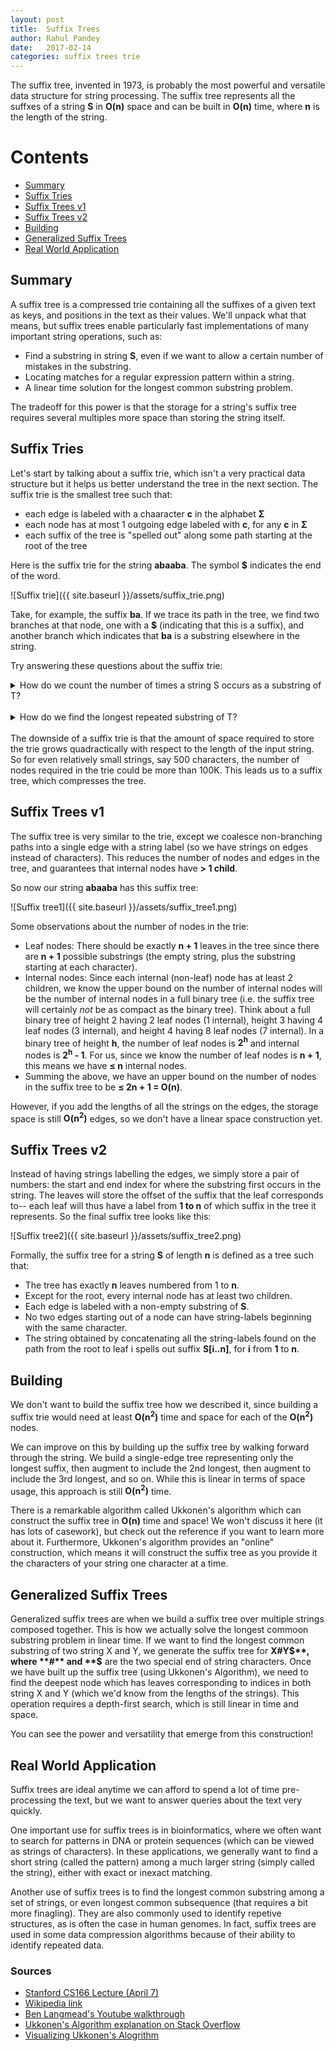 ```yaml
---
layout: post
title:  Suffix Trees
author: Rahul Pandey
date:   2017-02-14
categories: suffix trees trie
---
```


The suffix tree, invented in 1973, is probably the most powerful and versatile data structure for string processing. The suffix tree represents all the suffxes of a string **S** in **O(n)** space and can be built in **O(n)** time, where **n** is the length of the string. 

Contents
===========
- [Summary](#summary)
- [Suffix Tries](#suffix-tries)
- [Suffix Trees v1](#suffix-trees-v1)
- [Suffix Trees v2](#suffix-trees-v2)
- [Building](#building)
- [Generalized Suffix Trees](#generalized-suffix-trees)
- [Real World Application](#real-world-application)

## Summary
A suffix tree is a compressed trie containing all the suffixes of a given text as keys, and positions in the text as their values. We'll unpack what that means, but suffix trees enable particularly fast implementations of many important string operations, such as: 

- Find a substring in string **S**, even if we want to allow a certain number of mistakes in the substring. 
- Locating matches for a regular expression pattern within a string. 
- A linear time solution for the longest common substring problem. 

The tradeoff for this power is that the storage for a string's suffix tree requires several multiples more space than storing the string itself. 

## Suffix Tries

Let's start by talking about a suffix trie, which isn't a very practical data structure but it helps us better understand the tree in the next section. The suffix trie is the smallest tree such that: 

- each edge is labeled with a chaaracter **c** in the alphabet **Σ**
- each node has at most 1 outgoing edge labeled with **c**, for any **c** in **Σ**
- each suffix of the tree is "spelled out" along some path starting at the root of the tree

Here is the suffix trie for the string **abaaba**. The symbol **$** indicates the end of the word. 

![Suffix trie]({{ site.baseurl }}/assets/suffix_trie.png)

Take, for example, the suffix **ba**. If we trace its path in the tree, we find two branches at that node, one with a **$** (indicating that this is a suffix), and another branch which indicates that **ba** is a substring elsewhere in the string. 

Try answering these questions about the suffix trie:

<details>
<summary>How do we count the number of times a string S occurs as a substring of T?</summary>
Follow the path corresponding to S (answer is 0 if we fall off the tree) to the node n, and the answer is the # of leaf nodes in the subtree rooted at n. Try this out with the aba and you should see the answer is 2. 
</details>
<br>
<!-- http://movb.de/jekyll-details-support.html -->
<details>
<summary>How do we find the longest repeated substring of T?</summary>
The depth of the tree represents the length of the substring, so we want to find the node of highest depth in T which has more than 1 child (indicating that it is repeated). In this case, the answer is aba, since it is the only substring corresponding to a node of depth 3 with 2 children. 
</details>

<br>
The downside of a suffix trie is that the amount of space required to store the trie grows quadractically with respect to the length of the input string. So for even relatively small strings, say 500 characters, the number of nodes required in the trie could be more than 100K. This leads us to a suffix tree, which compresses the tree. 

## Suffix Trees v1

The suffix tree is very similar to the trie, except we coalesce non-branching paths into a single edge with a string label (so we have strings on edges instead of characters). This reduces the number of nodes and edges in the tree, and guarantees that internal nodes have **> 1 child**. 

So now our string **abaaba** has this suffix tree:

![Suffix tree1]({{ site.baseurl }}/assets/suffix_tree1.png)

Some observations about the number of nodes in the trie:

- Leaf nodes: There should be exactly **n + 1** leaves in the tree since there are **n + 1** possible substrings (the empty string, plus the substring starting at each character). 
- Internal nodes: Since each internal (non-leaf) node has at least 2 children, we know the upper bound on the number of internal nodes will be the number of internal nodes in a full binary tree (i.e. the suffix tree will certainly *not* be as compact as the binary tree). Think about a full binary tree of height 2 having 2 leaf nodes (1 internal), height 3 having 4 leaf nodes (3 internal), and height 4 having 8 leaf nodes (7 internal). In a binary tree of height **h**, the number of leaf nodes is **2<sup>h</sup>** and internal nodes is **2<sup>h</sup> - 1**. For us, since we know the number of leaf nodes is **n + 1**, this means we have **≤ n** internal nodes.
- Summing the above, we have an upper bound on the number of nodes in the suffix tree to be **≤ 2n + 1 = O(n)**.

However, if you add the lengths of all the strings on the edges, the storage space is still **O(n<sup>2</sup>)** edges, so we don't have a linear space construction yet. 

## Suffix Trees v2

Instead of having strings labelling the edges, we simply store a pair of numbers: the start and end index for where the substring first occurs in the string. The leaves will store the offset of the suffix that the leaf corresponds to-- each leaf will thus have a label from **1 to n** of which suffix in the tree it represents. So the final suffix tree looks like this:

![Suffix tree2]({{ site.baseurl }}/assets/suffix_tree2.png)

Formally, the suffix tree for a string **S** of length **n** is defined as a tree such that: 

- The tree has exactly **n** leaves numbered from 1 to **n**.
- Except for the root, every internal node has at least two children.
- Each edge is labeled with a non-empty substring of **S**.
- No two edges starting out of a node can have string-labels beginning with the same character.
- The string obtained by concatenating all the string-labels found on the path from the root to leaf i spells out suffix **S[i..n]**, for **i** from **1** to **n**.

## Building

We don't want to build the suffix tree how we described it, since building a suffix trie would need at least **O(n<sup>2</sup>)** time and space for each of the **O(n<sup>2</sup>)** nodes. 

We can improve on this by building up the suffix tree by walking forward through the string. We build a single-edge tree representing only the longest suffix, then augment to include the 2nd longest, then augment to include the 3rd longest, and so on. While this is linear in terms of space usage, this approach is still **O(n<sup>2</sup>)** time. 

There is a remarkable algorithm called Ukkonen's algorithm which can construct the suffix tree in **O(n)** time and space! We won't discuss it here (it has lots of casework), but check out the reference if you want to learn more about it. Furthermore, Ukkonen's algorithm provides an "online" construction, which means it will construct the suffix tree as you provide it the characters of your string one character at a time.

## Generalized Suffix Trees

Generalized suffix trees are when we build a suffix tree over multiple strings composed together. This is how we actually solve the longest commoon substring problem in linear time. If we want to find the longest common substring of two string X and Y, we generate the suffix tree for **X#Y$**, where **#** and **$** are the two special end of string characters. Once we have built up the suffix tree (using Ukkonen's Algorithm), we need to find the deepest node which has leaves corresponding to indices in both string X and Y (which we'd know from the lengths of the strings). This operation requires a depth-first search, which is still linear in time and space. 

You can see the power and versatility that emerge from this construction!

## Real World Application

Suffix trees are ideal anytime we can afford to spend a lot of time pre-processing the text, but we want to answer queries about the text very quickly. 

One important use for suffix trees is in bioinformatics, where we often want to search for patterns in DNA or protein sequences (which can be viewed as strings of characters). In these applications, we generally want to find a short string (called the pattern) among a much larger string (simply called the string), either with exact or inexact matching. 

Another use of suffix trees is to find the longest common substring among a set of strings, or even longest common subsequence (that requires a bit more finagling). They are also commonly used to identify repetive structures, as is often the case in human genomes. In fact, suffix trees are used in some data compression algorithms because of their ability to identify repeated data. 

### Sources

- [Stanford CS166 Lecture (April 7)](http://web.stanford.edu/class/archive/cs/cs166/cs166.1166/)
- [Wikipedia link](https://en.wikipedia.org/wiki/Suffix_tree)
- [Ben Langmead's Youtube walkthrough](https://www.youtube.com/watch?v=hLsrPsFHPcQ)
- [Ukkonen's Algorithm explanation on Stack Overflow](http://stackoverflow.com/questions/9452701/ukkonens-suffix-tree-algorithm-in-plain-english/9513423#9513423)
- [Visualizing Ukkonen's Alogrithm](http://brenden.github.io/ukkonen-animation/)
